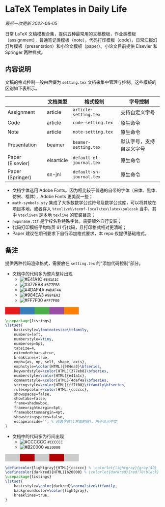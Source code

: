 # LaTeX Templates in Daily Life

*最后一次更新 2022-06-05*

日常 LaTeX 文稿模板合集，提供五种最常用的文稿模板，作业类模板（assignment），普通笔记类模板（note），代码打印模板（code），日常汇报幻灯片模板（presentation）和小论文模板（paper）。小论文目前提供 Elsevier 和 Springer 两种样式。

## 内容说明

文稿的格式控制一般由后缀为 `setting.tex` 文档来集中管理与控制。这些模板的区别如下表所示。

|                  | 文档类型   | 格式控制                 | 字号控制                 |
| ---------------- | ---------- | ------------------------ | ------------------------ |
| Assignment       | article    | `article-setting.tex`    | 支持自定义字号           |
| Code             | article    | `code-setting.tex`       | 原生命令                 |
| Note             | article    | `note-setting.tex`       | 原生命令                 |
| Presentation     | beamer     | `beamer-setting.tex`     | 默认字号，支持自定义字号 |
| Paper (Elsevier) | elsarticle | `default-el-journal.tex` | 原生命令                 |
| Paper (Springer) | sn-jnl     | `default-sn-journal.tex` | 原生命令                 |

* 文档字体选用 Adobe Fonts。因为相比较于普通的自带的字体（宋体、黑体、仿宋、楷体），Adobe Fonts 更美观一些；
* `math-symbols.sty` 集成了大多数数学公式符号及数学公式库，可以将其放在项目本地，或者存入 `%texlive%\texmf-local\tex\latex\polossk` 当中，其中 `%texlive%` 是本地 `texlive` 的安装目录；
* `nwpuname.ttf` 是学校名称特殊字体，需要额外自行安装；
* 代码打印模板平均每页 61 行代码，且打印格式相对更清晰；
* Paper 建议在期刊要求下自行添加格式要求，本 repo 仅提供基础格式。

## 备注

提供两种代码渲染格式，需要放在 `setting.tex` 的“添加代码控制”部分。

* 文档中的代码多为整片整片出现
  * ![#E41A1C](https://dummyimage.com/15/E41A1C/png&text=+) `#E41A1C`
  * ![#377EB8](https://dummyimage.com/15/377EB8/png&text=+) `#377EB8`
  * ![#4DAF4A](https://dummyimage.com/15/4DAF4A/png&text=+) `#4DAF4A`
  * ![#984EA3](https://dummyimage.com/15/984EA3/png&text=+) `#984EA3`
  * ![#FF7F00](https://dummyimage.com/15/FF7F00/png&text=+) `#FF7F00`

<svg width="240" height="24">
<rect fill="#e41a1c" width="48" height="24" x="0"></rect>
<rect fill="#377eb8" width="48" height="24" x="48"></rect>
<rect fill="#4daf4a" width="48" height="24" x="96"></rect>
<rect fill="#984ea3" width="48" height="24" x="144"></rect>
<rect fill="#ff7f00" width="48" height="24" x="192"></rect>
</svg>

```tex
\usepackage{listings}
\lstset{
    basicstyle=\footnotesize\ttfamily,
    numbers=left,
    numberstyle=\tiny,
    numbersep=5pt,
    tabsize=4,
    extendedchars=true,
    breaklines=true,
    emph={as, np, self, shape, axis},
    emphstyle=\color[HTML]{984ea3}\bfseries,
    keywordstyle=\color[HTML]{377eb8}\bfseries,
    numberstyle=\color[HTML]{e41a1c},
    commentstyle=\color[HTML]{4daf4a}\bfseries,
    stringstyle=\color[HTML]{ff7f00}\ttfamily\bfseries,
    rulesepcolor=\color[HTML]{cccccc},
    showspaces=false,
    showtabs=false,
    frame=shadowbox,
    framexrightmargin=5pt,
    framexbottommargin=4pt,
    showstringspaces=false,
    escapeinside=`', % 逃逸字符(1左面的键)，用于显示中文
}
```

* 文档中的代码多为行间出现
  * ![#CCCCCC](https://dummyimage.com/15/CCCCCC/png&text=+) `#CCCCCC`
  * ![#B20000](https://dummyimage.com/15/B20000/000000?text=+) `#B20000`

<svg width="240" height="24">
<rect fill="#cccccc" width="48" height="24" x="0"></rect>
<rect fill="#b20000" width="48" height="24" x="48"></rect>
<rect fill="#cccccc" width="48" height="24" x="96"></rect>
<rect fill="#b20000" width="48" height="24" x="144"></rect>
<rect fill="#cccccc" width="48" height="24" x="192"></rect>
</svg>

```tex
\definecolor{lightgray}{HTML}{cccccc} % \colorlet{lightgray}{gray!40}
\definecolor{darkred}{HTML}{b20000} % \colorlet{darkred}{red!70!black}
\usepackage{listings}
\lstset{
    basicstyle=\color{darkred}\normalsize\ttfamily,
    backgroundcolor=\color{lightgray},
    breaklines=true,
}
```
